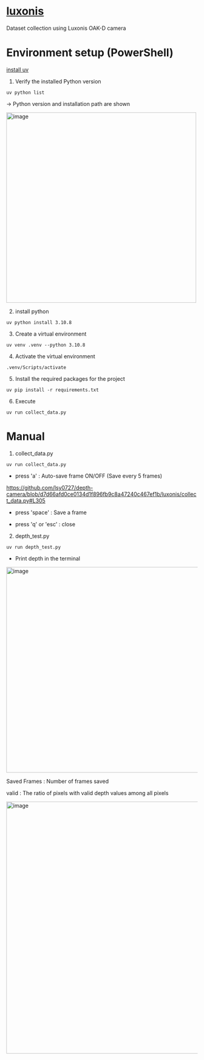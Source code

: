 # [luxonis](https://www.luxonis.com/)

Dataset collection using Luxonis OAK-D camera

# Environment setup (PowerShell)

[install uv](https://github.com/lsy0727/uv_setting)

1. Verify the installed Python version
```
uv python list
```
-> Python version and installation path are shown

<img width="500" height="500" alt="image" src="https://github.com/user-attachments/assets/01a41a52-bb14-4729-b02d-c4d7b182b16f" />

2. install python
```
uv python install 3.10.8
```

3. Create a virtual environment
```
uv venv .venv --python 3.10.8
```

4. Activate the virtual environment
```
.venv/Scripts/activate
```

5. Install the required packages for the project
```
uv pip install -r requirements.txt
```

6. Execute
```
uv run collect_data.py
```


# Manual

1. collect_data.py
```
uv run collect_data.py
```
- press 'a' : Auto-save frame ON/OFF (Save every 5 frames)

https://github.com/lsy0727/depth-camera/blob/d7d66afd0ce0134d1f896fb9c8a47240c467ef1b/luxonis/collect_data.py#L305

- press 'space' : Save a frame

- press 'q' or 'esc' : close


2. depth_test.py
```
uv run depth_test.py
```
- Print depth in the terminal

<img width="1630" height="540" alt="image" src="https://github.com/user-attachments/assets/c6174be4-e87a-4448-86a3-cb3ce487a472" />

Saved Frames : Number of frames saved

valid : The ratio of pixels with valid depth values among all pixels

<img width="729" height="662" alt="image" src="https://github.com/user-attachments/assets/40e39f99-0d82-4982-86e9-029623b5761e" />

